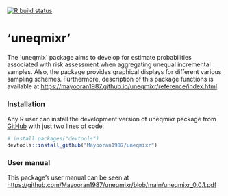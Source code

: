 [![R build status](https://github.com/Mayooran1987/uneqmixr/workflows/R-CMD-check/badge.svg)](https://github.com/Mayooran1987/uneqmixr/actions) <!-- <style> -->

<!-- <style> -->

<!-- body {text-align: justify} -->

<!-- </style> -->

# ‘uneqmixr’

The 'uneqmix' package aims to develop for estimate probabilities associated with risk assessment when aggregating unequal incremental samples. Also, the package provides graphical displays for different various sampling schemes. Furthermore, description of this package functions is available at <https://mayooran1987.github.io/uneqmixr/reference/index.html>.

<!-- (Note that the web page contains an older version of the package. The most recent version of the page, which is associated with the current version of the package, will be updated soon). -->

### Installation

Any R user can install the development version of uneqmixr package from [GitHub](https://github.com/) with just two lines of code:

``` r
# install.packages("devtools")
devtools::install_github("Mayooran1987/uneqmixr")
```

### User manual

This package’s user manual can be seen at <https://github.com/Mayooran1987/uneqmixr/blob/main/uneqmixr_0.0.1.pdf>

<!-- ### An analytical sample preparation process for microorganisms  -->

<!-- <center> -->

<!-- ![](C:/Users/mthevara/OneDrive - Massey University/Desktop/mixingsimulation/New folder/analytical_sample.png){width=80%} -->

<!-- </center> -->

<!-- The homogenisation occurs stage-by-stage in the powder-mixing process, which is illustrated in the following Figure. -->

<!-- ```{r, fig.cap="\\label{Figure 1} Explanation of the analytical sample preparation process for microorganisms testing"} -->

<!-- knitr::include_graphics("analytical_sample.pdf") -->

<!-- ``` -->
